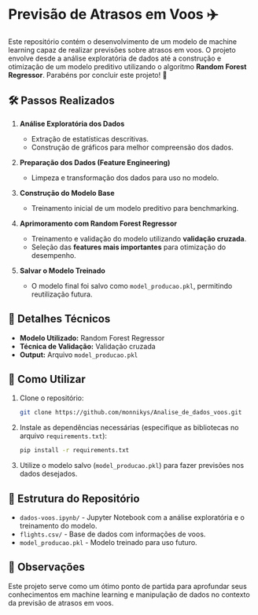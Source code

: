 # Previsão de Atrasos em Voos ✈️

Este repositório contém o desenvolvimento de um modelo de machine learning capaz de realizar previsões sobre atrasos em voos. O projeto envolve desde a análise exploratória de dados até a construção e otimização de um modelo preditivo utilizando o algoritmo **Random Forest Regressor**. Parabéns por concluir este projeto! 🎉

## 🛠️ Passos Realizados

1. **Análise Exploratória dos Dados**  
   - Extração de estatísticas descritivas.  
   - Construção de gráficos para melhor compreensão dos dados.

2. **Preparação dos Dados (Feature Engineering)**  
   - Limpeza e transformação dos dados para uso no modelo.

3. **Construção do Modelo Base**  
   - Treinamento inicial de um modelo preditivo para benchmarking.  

4. **Aprimoramento com Random Forest Regressor**  
   - Treinamento e validação do modelo utilizando **validação cruzada**.  
   - Seleção das **features mais importantes** para otimização do desempenho.

5. **Salvar o Modelo Treinado**  
   - O modelo final foi salvo como `model_producao.pkl`, permitindo reutilização futura.

## 🧪 Detalhes Técnicos

- **Modelo Utilizado:** Random Forest Regressor  
- **Técnica de Validação:** Validação cruzada  
- **Output:** Arquivo `model_producao.pkl`  

## 🚀 Como Utilizar

1. Clone o repositório:
   ```bash
   git clone https://github.com/monnikys/Analise_de_dados_voos.git
2. Instale as dependências necessárias (especifique as bibliotecas no arquivo `requirements.txt`):
   ```bash
   pip install -r requirements.txt
3. Utilize o modelo salvo (`model_producao.pkl`) para fazer previsões nos dados desejados.

## 📂 Estrutura do Repositório

- `dados-voos.ipynb/` - Jupyter Notebook com a análise exploratória e o treinamento do modelo.  
- `flights.csv/` - Base de dados com informações de voos.
- `model_producao.pkl` - Modelo treinado para uso futuro.

## 📌 Observações

Este projeto serve como um ótimo ponto de partida para aprofundar seus conhecimentos em machine learning e manipulação de dados no contexto da previsão de atrasos em voos.
